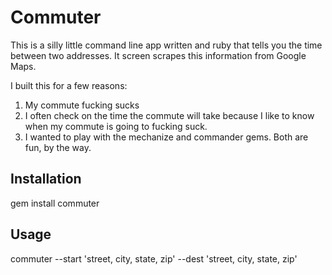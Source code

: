 # Commuter

This is a silly little command line app written and ruby that tells you the time between two addresses. It screen scrapes this information from Google Maps.

I built this for a few reasons:

1. My commute fucking sucks
2. I often check on the time the commute will take because I like to know when my commute is going to fucking suck.
3. I wanted to play with the mechanize and commander gems. Both are fun, by the way.

## Installation

gem install commuter

## Usage

commuter --start 'street, city, state, zip' --dest 'street, city, state, zip'
